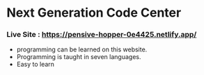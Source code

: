  # Next Generation Code Center


### Live Site : https://pensive-hopper-0e4425.netlify.app/

 *  programming can be learned on this website.
 *  Programming is taught in seven languages.
 *  Easy to learn
